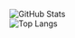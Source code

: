 ![GitHub Stats](https://github-readme-stats.vercel.app/api?username=f1n2&show_icons=true&theme=radical)<br>
![Top Langs](https://github-readme-stats.vercel.app/api/top-langs/?username=anuraghazra&layout=compact&theme=radical)
